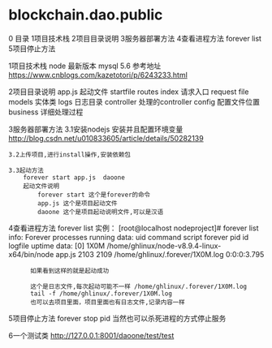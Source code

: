 # blockchain.dao.public
0 目录
    1项目技术栈
    2项目目录说明
    3服务器部署方法
    4查看进程方法 forever list
    5项目停止方法


1项目技术栈
    node 最新版本
    mysql 5.6
    参考地址  https://www.cnblogs.com/kazetotori/p/6243233.html


2项目目录说明
    app.js 起动文件   startfile
    routes index 请求入口   request file
    models 实体类
    logs 日志目录
    controller 处理的controller
    config  配置文件位置
    business  详细处理过程


3服务器部署方法
    3.1安装nodejs
        安装并且配置环境变量
        http://blog.csdn.net/u010833605/article/details/50282139

    3.2上传项目,进行install操作,安装依赖包

    3.3起动方法
        forever start app.js  daoone
        起动文件说明
            forever start 这个是forever的命令
            app.js 这个是项目起动文件
            daoone 这个是项目起动说明文件,可以是汉语


4查看进程方法 forever list
        实例：
        [root@localhost nodeproject]# forever list
        info:    Forever processes running
        data:        uid  command                                      script forever pid  id logfile                         uptime
        data:    [0] 1X0M /home/ghlinux/node-v8.9.4-linux-x64/bin/node app.js 2103    2109    /home/ghlinux/.forever/1X0M.log 0:0:0:3.795

          如果看到这样的就是起动成功

          这个是日志文件,每次起动可能不一样 /home/ghlinux/.forever/1X0M.log
          tail -f /home/ghlinux/.forever/1X0M.log
          也可以去项目里面，项目里面也有日志文件,记录内容一样


5项目停止方法
        forever stop pid
        当然也可以杀死进程的方式停止服务



6一个测试类
    http://127.0.0.1:8001/daoone/test/test



